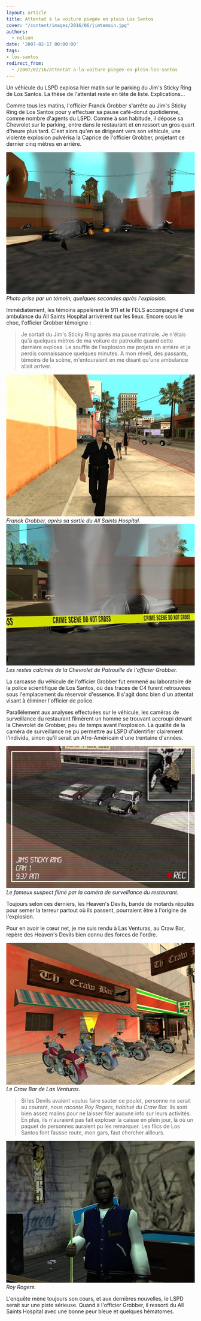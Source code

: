 ```yaml
---
layout: article
title: Attentat à la voiture piegée en plein Los Santos
cover: "/content/images/2016/06/jimtemoin.jpg"
authors:
  - nelson
date: '2007-02-17 00:00:00'
tags:
- los-santos
redirect_from:
  - /2007/02/16/attentat-a-la-voiture-piegee-en-plein-los-santos
---
```


Un véhicule du LSPD explosa hier matin sur le parking du Jim's Sticky Ring de Los Santos. La thèse de l'attentat reste en tête de liste. Explications...

Comme tous les matins, l'officier Franck Grobber s'arrête au Jim's Sticky Ring de Los Santos pour y effectuer sa pause café-donut quotidienne, comme nombre d'agents du LSPD. Comme à son habitude, il dépose sa Chevrolet sur le parking, entre dans le restaurant et en ressort un gros quart d'heure plus tard. C'est alors qu'en se dirigeant vers son véhicule, une violente explosion pulvérisa la Caprice de l'officier Grobber, projetant ce dernier cinq mètres en arrière.

![Photo prise par un témoin, quelques secondes après l'explosion.](/content/images/2005/01/jimtemoin.jpg)
_Photo prise par un témoin, quelques secondes après l'explosion._

Immédiatement, les témoins appelèrent le 911 et le FDLS accompagné d'une ambulance du All Saints Hospital arrivèrent sur les lieux. Encore sous le choc, l'officier Grobber témoigne :

> Je sortait du Jim's Sticky Ring après ma pause matinale. Je n'étais qu'à quelques mètres de ma voiture de patrouille quand cette dernière explosa. Le souffle de l'explosion me projeta en arrière et je perdis connaissance quelques minutes. A mon réveil, des passants, témoins de la scène, m'entouraient en me disant qu'une ambulance allait arriver.

![Franck Grobber, après sa sortie du All Saints Hospital.](/content/images/2005/01/grobber.jpg)
_Franck Grobber, après sa sortie du All Saints Hospital._[](/content/images/2005/01/jimfire.jpg)
![Les restes calcinés de la Chevrolet de Patrouille de l'officier Grobber.](/content/images/2005/01/jimfire2.jpg)
_Les restes calcinés de la Chevrolet de Patrouille de l'officier Grobber._

La carcasse du véhicule de l'officier Grobber fut emmené au laboratoire de la police scientifique de Los Santos, où des traces de C4 furent retrouvées sous l'emplacement du réservoir d'essence. Il s'agit donc bien d'un attentat visant à éliminer l'officier de police.

Parallèlement aux analyses effectuées sur le véhicule, les caméras de surveillance du restaurant filmèrent un homme se trouvant accroupi devant la Chevrolet de Grobber, peu de temps avant l'explosion. La qualité de la caméra de surveillance ne pu permettre au LSPD d'identifier clairement l'individu, sinon qu'il serait un Afro-Américain d'une trentaine d'années.

![Le fameux suspect filmé par la caméra de surveillance du restaurant.](/content/images/2005/01/jimsurveillance.jpg)
_Le fameux suspect filmé par la caméra de surveillance du restaurant._

Toujours selon ces derniers, les Heaven's Devils, bande de motards réputés pour semer la terreur partout où ils passent, pourraient être à l'origine de l'explosion.

Pour en avoir le cœur net, je me suis rendu à Las Venturas, au Craw Bar, repère des Heaven's Devils bien connu des forces de l'ordre.

![Le Craw Bar de Las Venturas.](/content/images/2005/01/crowbar.jpg)
_Le Craw Bar de Las Venturas._

> Si les Devils avaient voulus faire sauter ce poulet, personne ne serait au courant, _nous raconte Roy Rogers, habitué du Craw Bar._ Ils sont bien assez malins pour ne laisser filer aucune info sur leurs activités. En plus, ils n'auraient pas fait exploser la caisse en plein jour, là où un paquet de personnes auraient pu les remarquer. Les flics de Los Santos font fausse route, mon gars, faut chercher ailleurs.

![Roy Rogers.](/content/images/2005/01/lautrecon.jpg)
_Roy Rogers._

L'enquête mène toujours son cours, et aux dernières nouvelles, le LSPD serait sur une piste sérieuse. Quand à l'officier Grobber, il ressorti du All Saints Hospital avec une bonne peur bleue et quelques hématomes.